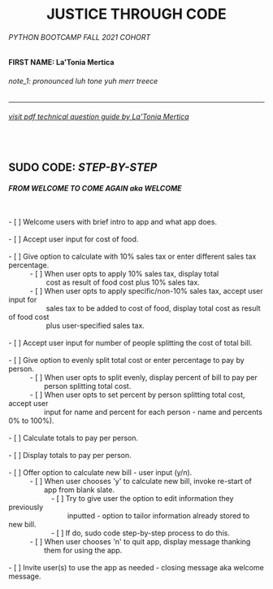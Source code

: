 # <div align="center">**JUSTICE THROUGH CODE**</div>

###### PYTHON BOOTCAMP FALL 2021 COHORT
#### **FIRST NAME: La'Tonia Mertica**
###### note_1: pronounced *luh tone yuh merr treece*
---
###### <a href="https://drive.google.com/file/d/1NJNd3XmIWNVadYwVB_OCQQDDXzNVvn1X/view?usp=sharing" target="_blank"> visit pdf technical question guide by La'Tonia Mertica</a>
<br>

## **SUDO CODE: *STEP-BY-STEP***
###### **FROM WELCOME TO COME AGAIN aka WELCOME**

<br>
- [ ] Welcome users with brief intro to app and what app does.<br>
<br>
- [ ] Accept user input for cost of food.<br>
<br>
- [ ] Give option to calculate with 10% sales tax or enter different sales tax percentage.<br>
&emsp;&emsp;&emsp;- [ ] When user opts to apply 10% sales tax, display total<br>
&emsp;&emsp;&emsp;&emsp;&emsp;&nbsp;cost as result of food cost plus 10% sales tax.<br>
&emsp;&emsp;&emsp;- [ ] When user opts to apply specific/non-10% sales tax, accept user input for<br>
&emsp;&emsp;&emsp;&emsp;&emsp;&nbsp;sales tax to be added to cost of food, display total cost as result of food cost<br>
&emsp;&emsp;&emsp;&emsp;&emsp;&nbsp;plus user-specified sales tax.<br>
<br>
- [ ] Accept user input for number of people splitting the cost of total bill.<br>
<br>
- [ ] Give option to evenly split total cost or enter percentage to pay by person.<br>
&emsp;&emsp;&emsp;- [ ] When user opts to split evenly, display percent of bill to pay per<br>
&emsp;&emsp;&emsp;&emsp;&emsp;person splitting total cost.<br>
&emsp;&emsp;&emsp;- [ ] When user opts to set percent by person splitting total cost, accept user<br>
&emsp;&emsp;&emsp;&emsp;&emsp;input for name and percent for each person - name and percents 0% to 100%).<br>
<br>
- [ ] Calculate totals to pay per person.<br>
<br>
- [ ] Display totals to pay per person.<br>
<br>
- [ ] Offer option to calculate new bill - user input (y/n).<br>
&emsp;&emsp;&emsp;- [ ] When user chooses 'y' to calculate new bill, invoke re-start of<br>
&emsp;&emsp;&emsp;&emsp;&emsp;app from blank slate.<br>
&emsp;&emsp;&emsp;&emsp;&emsp;&emsp;- [ ] Try to give user the option to edit information they previously<br>
&emsp;&emsp;&emsp;&emsp;&emsp;&emsp;&emsp;&emsp;&nbsp;inputted - option to tailor information already stored to new bill.<br>
&emsp;&emsp;&emsp;&emsp;&emsp;&emsp;- [ ] If do, sudo code step-by-step process to do this.<br>
&emsp;&emsp;&emsp;- [ ] When user chooses 'n' to quit app, display message thanking<br>
&emsp;&emsp;&emsp;&emsp;&emsp;them for using the app.<br>
<br>
- [ ] Invite user(s) to use the app as needed - closing message aka welcome message.<br>
